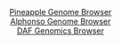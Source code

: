 <div id="Pineapple_Genome_Browser" align="center">
  <a href="https://igv.org/app/?sessionURL=blob:zZJdb5swFIb_i6VUm0TAQICCVE00pWvSKVWTpelSVciAIV6xTWwHkkb573OrTbtZpeZi0yRf2Ef.eM_jZw9aLCThDETAMW3PtG1gALni3QzRpsYTRLEEUYlqiQ0gcIkFZjkG0R6USCo0n37RJ1dKNTKyLKKaPkWs4qZ0TUTRM2eok2bOqTXkdY0yLpDiQlrnArXcIlXb73CGmsbUb7umZxVIIQvVzYozya0Gsyrt9H3pr1JaYcYpTummVuQ1QKrz6IyFWaJP8WIW5zmW8hrvRsVZfD2K79xkvvzsD5fzm6vF3F.czEjFkNoIfIa_e8Nxsm39WXy1EXnPOcdxA0fe7LbnXLqw516cJNuGCCzP7MA.HcBg4IcaDmEF3v5PfetBjuy9Cub0PimTabL2V18nY88dQ8RvV3A4eKPvgwFqnm.0CyBfiSCyoeFC3_Acv_8ytU8NCF_oCE5A9PBoACVQ_qS3P.yB2jXaGCDxevMqjwG4KLAAUT.EMLDD0PEGwQCGoX0w9mAj6r.H9nI.DQPoxI7jpyWplda5SCVrpIkYM9u8NKvnI1ne7Oj9XbWc5heVdmh0M77X_nhd.zSYQjqJ_8QzgJqBfv71C3Wz70n1T8x7TxBTZcfq9k35WRJOJFHxU0C3bUHrHe3GPFuP3sRzHJqSC4qU3q8revnTuBYJgpjShZZIkpGaqN1CU.QdiGzH1eKCnNdcmwhElX2ABjRsD378Lah7eDz8AA--">Pineapple Genome Browser</a>
</div>
<div id="Alphonso_Genome_Browser" align="center">
  <a href="https://igv.org/app/?sessionURL=blob:zZJrb5swFIb_i6VWm0S4BghI0ZSmVzVpm_vWqkIHYsAq2MQ20DTKf58XbdqXVWo.bJpkITgy.H0fnh1qMBeEURQiW7dc3bKQhkTO2hmUVYHvoMQChSkUAmuI4xRzTBOMwh1KQUhYTEfqzVzKSoSGQWTVKYFmTBeODiW8MQqt0BNWGkNWFBAzDpJxYZxxaJhBsqbT4hiqSldnO7prrEGCAUWVMyqYUWGaRa36XvRrFGWYshJHZV1IcggQqTwq41pP4ctgNRskCRbiFm9v1v3B7c1g6VwsHq.84ePi_nq18FanM5JRkDXH_fMWRi.b66EYXGXnownQOjmxz2pbXeav25sT5_z04rUiHIu.5Vu9rum7jqfgELrGr_9Tb7XIkd23OVM1x_cbz_apg7dF1vYe5if25Sye8mX3ne57DRUsqZUPKMm5H1qm5pie5tpe58et1dNMM1CEOCMofHrWkOSQvKjtTzskt5WyBgm8qQ8CaYjxNeYo7ASm6VtBYLtdv2sGgbXXdqjmxd_De7mYBr5pD2zbi1JSSKX0OhK0EjpQqjdJqmdvR_KcjvMRvKQT91usuKo1nZ8tSTy7Br83dHt_5OkrBur4w29UZT.S6p_Y95EguoyPVS6uJ_fLLB87.OtovtlsAu_uYTq5rBs7eRfPcWhSxkuQar.aqMefxjXACVCpBg0RJCYFkduVoshaFFq2o8RFCSuYMhHxLP5kaqZmuebn34I6..f9dw--">Alphonso Genome Browser</a>
</div>


<div id="DAF_Genomics_Browser" align="center">
  <a href="https://igv.org/app/?sessionURL=blob:tZFra9swFIb_i2D95Jt8iWNDGF7nbaHZliV1s6SUoMrHsTvJ8iR5aRry3ye8jsFGGYMOJCFxLu.r8xzRN5CqES1Kke_gyMEYWUjVYr8kvGPwgXBQKK0IU2AhCRVIaCmg9IgqojQpFjNTWWvdqdR1S1LZO2gFb6hyVOCQzlai1zWYVNt3CCcPoiV75VDBTbImLmFdLVolXEIpKGV7bgftbrsn5vgZ2w4tYct7pptBdWtMGGOlUxHjtmlLuP.Lkf.gbFbzMlsts6H.Ag7TcpJdTLOrIC82b0fnm.Lju1UxWp0tm11LdC9h8tCJK_ZpndO7TZ6f39Z1_R7PhZgtaPYieH2W33eNBDXBMR6HXhxFHjpZiAnaGwSI1hKnOLRif2z5YWg_XoNoZGYgRYPS6xsLaUnoF5N.fUT60BlQSMHXfmBmISFLkCi1E8.LcZL4URiHXpLgk3VEvWTPTPJNsUhiz898f.TcEm70q4YN4zNCfwafC.Nvnc3.V0zZPFnLeM7zyzw8jGE2vfzMgrv14dVePYHJQk9.qxKSE21CP56PUAgzahxa_YtKcLo5fQc-">DAF Genomics Browser</a>
</div>

